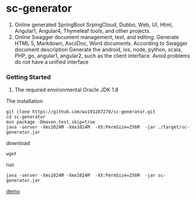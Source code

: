 # sc-generator

1. Online generated SpringBoot SrpingCloud, Dubbo, Web, UI, Html, Angular1, Angular4, Thymeleaf tools, and other projects.
2. Online Swagger document management, test, and editing. Generate HTML 5, Markdown, AsciiDoc, Word documents. According to Swagger document description
Generate the android, ios, node, python, scala, PHP, go, angular1, angular2, such as the client interface. Avoid problems do not have a unified interface

### Getting Started
 
1. The required environmental Oracle JDK 1.8

The installation

```
git clone https://github.com/wu191287278/sc-generator.git
cd sc-generator
mvn package -Dmaven.test.skip=true
java -server -Xms1024M -Xmx1024M  -XX:PermSize=256M  -jar ./target/sc-generator.jar
```

download

```
wget
```

run
```
java -server -Xms1024M -Xmx1024M  -XX:PermSize=256M  -jar sc-generator.jar
```

[demo](http://sc.wuyu.pub:8090/)